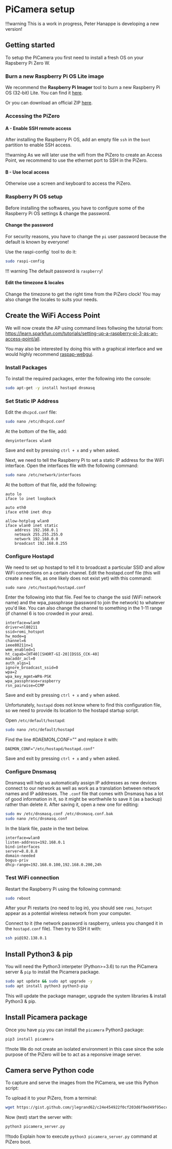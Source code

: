 PiCamera setup
==============

!!!warning
    This is a work in progress, Peter Hanappe is developing a new version!

## Getting started
To setup the PiCamera you first need to install a fresh OS on your Rapsberry Pi Zero W.

### Burn a new Raspberry Pi OS Lite image
We recommend the **Raspberry Pi Imager** tool to burn  a new Raspberry Pi OS (32-bit) Lite. 
You can find it [here](https://www.raspberrypi.org/downloads/).

Or you can download an official ZIP [here](https://www.raspberrypi.org/downloads/raspberry-pi-os/).

### Accessing the PiZero

#### A - Enable SSH remote access
After installing the Raspberry Pi OS, add an empty file `ssh` in the `boot` partition to enable SSH access.

!!!warning
    As we will later use the wifi from the PiZero to create an Access Point, we recommend to use the ethernet port to SSH in the PiZero.

#### B - Use local access
Otherwise use a screen and keyboard to access the PiZero.


### Raspberry Pi OS setup
Before installing the softwares, you have to configure some of the Raspberry Pi OS settings & change the password.

#### Change the password
For security reasons, you have to change the `pi` user password because the default is known by everyone!

Use the raspi-config` tool to do it:
```bash
sudo raspi-config
```

!!! warning
    The default password is `raspberry`!

#### Edit the timezone & locales
Change the timezone to get the right time from the PiZero clock!
You may also change the locales to suits your needs.

## Create the WiFi Access Point
We will now create the AP using command lines follwoing the tutorial from: https://learn.sparkfun.com/tutorials/setting-up-a-raspberry-pi-3-as-an-access-point/all.

You may also be interested by doing this with a graphical interface and we would highly recommend [raspap-webgui](https://github.com/billz/raspap-webgui).

### Install Packages
To install the required packages, enter the following into the console:
```bash
sudo apt-get -y install hostapd dnsmasq
```

### Set Static IP Address
Edit the `dhcpcd.conf` file:
```bash
sudo nano /etc/dhcpcd.conf
```
At the bottom of the file, add:
```
denyinterfaces wlan0
```
Save and exit by pressing `ctrl + x` and `y` when asked.

Next, we need to tell the Raspberry Pi to set a static IP address for the WiFi interface.
Open the interfaces file with the following command:
```bash
sudo nano /etc/network/interfaces
```
At the bottom of that file, add the following:
```
auto lo
iface lo inet loopback

auto eth0
iface eth0 inet dhcp

allow-hotplug wlan0
iface wlan0 inet static
    address 192.168.0.1
    netmask 255.255.255.0
    network 192.168.0.0
    broadcast 192.168.0.255
```

### Configure Hostapd
We need to set up hostapd to tell it to broadcast a particular SSID and allow WiFi connections on a certain channel.
Edit the hostapd.conf file (this will create a new file, as one likely does not exist yet) with this command:
```
sudo nano /etc/hostapd/hostapd.conf
```
Enter the following into that file.
Feel fee to change the ssid (WiFi network name) and the wpa_passphrase (password to join the network) to whatever you'd like.
You can also change the channel to something in the 1-11 range (if channel 6 is too crowded in your area).
```
interface=wlan0
driver=nl80211
ssid=romi_hotspot
hw_mode=g
channel=6
ieee80211n=1
wmm_enabled=1
ht_capab=[HT40][SHORT-GI-20][DSSS_CCK-40]
macaddr_acl=0
auth_algs=1
ignore_broadcast_ssid=0
wpa=2
wpa_key_mgmt=WPA-PSK
wpa_passphrase=raspberry
rsn_pairwise=CCMP
```
Save and exit by pressing `ctrl + x` and `y` when asked.

Unfortunately, `hostapd` does not know where to find this configuration file, so we need to provide its location to the hostapd startup script.

Open `/etc/default/hostapd`:
```bash
sudo nano /etc/default/hostapd
```
Find the line #DAEMON_CONF="" and replace it with:
```
DAEMON_CONF="/etc/hostapd/hostapd.conf"
```
Save and exit by pressing `ctrl + x` and `y` when asked.

### Configure Dnsmasq
Dnsmasq will help us automatically assign IP addresses as new devices connect to our network as well as work as a translation between network names and IP addresses.
The `.conf` file that comes with Dnsmasq has a lot of good information in it, so it might be worthwhile to save it (as a backup) rather than delete it.
After saving it, open a new one for editing:
```bash
sudo mv /etc/dnsmasq.conf /etc/dnsmasq.conf.bak
sudo nano /etc/dnsmasq.conf
```

In the blank file, paste in the text below.
```
interface=wlan0 
listen-address=192.168.0.1
bind-interfaces 
server=8.8.8.8
domain-needed
bogus-priv
dhcp-range=192.168.0.100,192.168.0.200,24h
```

### Test WiFi connection
Restart the Raspberry Pi using the following command:
```bash
sudo reboot
```

After your Pi restarts (no need to log in), you should see `romi_hotspot` appear as a potential wireless network from your computer.

Connect to it (the network password is raspberry, unless you changed it in the `hostapd.conf` file).
Then try to SSH it with:
```bash
ssh pi@192.138.0.1
```


## Install Python3 & pip
You will need the Python3 interpeter (Python>=3.6) to run the PiCamera server & `pip` to install the Picamera package.
```bash
sudo apt update && sudo apt upgrade -y
sudo apt install python3 python3-pip
```
This will update the package manager, upgrade the system libraries & install Python3 & pip.

## Install Picamera package
Once you have `pip` you can install the `picamera` Python3 package:
```bash
pip3 install picamera
```

!!!note
    We do not create an isolated environment in this case since the sole purpose of the PiZero will be to act as a reponsive image server.

## Camera serve Python code
To capture and serve the images from the PiCamera, we use this Python script:

<script src="https://gist.github.com/jlegrand62/c24e454922f0cf203d6f9ed49f95ecc1.js"></script>

To upload it to your PiZero, from a terminal:
```bash
wget https://gist.github.com/jlegrand62/c24e454922f0cf203d6f9ed49f95ecc1/raw/c4cda40ff56984188dca928693852f3f7a317fa4/picamera_server.py
```

Now (test) start the server with:
```bash
python3 picamera_server.py
``` 

!!!todo
    Explain how to execute `python3 picamera_server.py` command at PiZero boot.